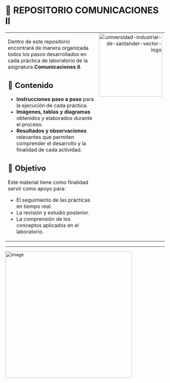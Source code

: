 
# 📡 REPOSITORIO COMUNICACIONES II

<table width="100%">
<tr>
<td>

Dentro de este repositorio encontrará de manera organizada todos los pasos desarrollados en cada práctica de laboratorio de la asignatura **Comunicaciones II**.

## 📂 Contenido
- **Instrucciones paso a paso** para la ejecución de cada práctica.  
- **Imágenes, tablas y diagramas** obtenidos y elaborados durante el proceso.  
- **Resultados y observaciones** relevantes que permiten comprender el desarrollo y la finalidad de cada actividad.

## 🎯 Objetivo
Este material tiene como finalidad servir como apoyo para:
- El seguimiento de las prácticas en tiempo real.  
- La revisión y estudio posterior.  
- La comprensión de los conceptos aplicados en el laboratorio.  

</td>
<td align="right" valign="top">
  <img width="200" height="200" alt="universidad-industrial-de-santander-vector-logo" src="https://github.com/user-attachments/assets/c3706c58-b800-44cf-ba11-36ac2561635c" />
</td>
</tr>
</table>

---

<p align="left">
  <img width="400" height="400" alt="image" src="https://github.com/user-attachments/assets/8c8a0cbe-f396-4efe-b7fd-681e035f18ef" />
</p>


